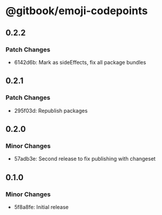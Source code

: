 # @gitbook/emoji-codepoints

## 0.2.2

### Patch Changes

- 6142d6b: Mark as sideEffects, fix all package bundles

## 0.2.1

### Patch Changes

- 295f03d: Republish packages

## 0.2.0

### Minor Changes

- 57adb3e: Second release to fix publishing with changeset

## 0.1.0

### Minor Changes

- 5f8a8fe: Initial release
